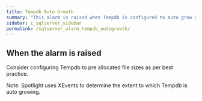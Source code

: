 ```yaml
---
title: Tempdb Auto Growth
summary: "This alarm is raised when Tempdb is configured to auto grow and a significant number of growth events are detected."
sidebar: c_sqlserver_sidebar
permalink: /sqlserver_alarm_tempdb_autogrowth/
---
```




## When the alarm is raised

Consider configuring Tempdb to pre allocated file sizes as per best practice.


 Note: Spotlight uses XEvents to determine the extent to which Tempdb is auto growing.
